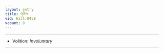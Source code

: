 ```yaml
---
layout: entry
title: གཅིས་
vid: Hill:0458
vcount: 0
---
```

> 

---
* Volition: _Involuntary_

---

